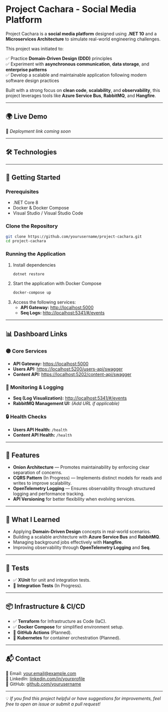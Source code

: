 # Project Cachara - Social Media Platform

Project Cachara is a **social media platform** designed using **.NET 10** and a **Microservices Architecture** to simulate real-world engineering challenges.

This project was initiated to:

✅ Practice **Domain-Driven Design (DDD)** principles  
✅ Experiment with **asynchronous communication**, **data storage**, and **enterprise patterns**  
✅ Develop a scalable and maintainable application following modern software design practices  

Built with a strong focus on **clean code**, **scalability**, and **observability**, this project leverages tools like **Azure Service Bus**, **RabbitMQ**, and **Hangfire**.

---

## 🌍 Live Demo

🔗 *Deployment link coming soon*

---

## 🛠️ Technologies

---

## 🚀 Getting Started

### Prerequisites

- .NET Core 8  
- Docker & Docker Compose  
- Visual Studio / Visual Studio Code  

### Clone the Repository

```bash
git clone https://github.com/yourusername/project-cachara.git
cd project-cachara
```

### Running the Application

1. Install dependencies
   ```bash
   dotnet restore
   ```
2. Start the application with Docker Compose
   ```bash
   docker-compose up
   ```
3. Access the following services:
    - **API Gateway:** [http://localhost:5000](http://localhost:5000)
    - **Seq Logs:** [http://localhost:5341/#/events](http://localhost:5341/#/events)

---

## 📊 Dashboard Links

### 🟣 Core Services

- **API Gateway:** [https://localhost:5000](https://localhost:5000)
- **Users API:** [https://localhost:5200/users-api/swagger](https://localhost:5200/users-api/swagger)
- **Content API:** [https://localhost:5202/content-api/swagger](https://localhost:5202/content-api/swagger)

### 🔎 Monitoring & Logging

- **Seq (Log Visualization):** [http://localhost:5341/#/events](http://localhost:5341/#/events)
- **RabbitMQ Management UI:** *(Add URL if applicable)*

### 🔒 Health Checks

- **Users API Health:** `/health`
- **Content API Health:** `/health`

---

## 🔹 Features

- **Onion Architecture** — Promotes maintainability by enforcing clear separation of concerns.
- **CQRS Pattern** (In Progress) — Implements distinct models for reads and writes to improve scalability.
- **OpenTelemetry Logging** — Ensures observability through structured logging and performance tracking.
- **API Versioning** for better flexibility when evolving services.

---

## 🎯 What I Learned

- Applying **Domain-Driven Design** concepts in real-world scenarios.
- Building a scalable architecture with **Azure Service Bus** and **RabbitMQ**.
- Managing background jobs effectively with **Hangfire**.
- Improving observability through **OpenTelemetry Logging** and **Seq**.

---

## 🧪 Tests

- ✅ **XUnit** for unit and integration tests.
- 🚧 **Integration Tests** (In Progress).

---

## 📦 Infrastructure & CI/CD

- ✅ **Terraform** for Infrastructure as Code (IaC).
- ✅ **Docker Compose** for simplified environment setup.
- 🚧 **GitHub Actions** (Planned).
- 🚧 **Kubernetes** for container orchestration (Planned).

---

## 📬 Contact

📧 Email: [your.email@example.com](mailto:your.email@example.com)  
💼 LinkedIn: [linkedin.com/in/yourprofile](https://linkedin.com/in/yourprofile)  
🐙 GitHub: [github.com/yourusername](https://github.com/yourusername)

---

💡 *If you find this project helpful or have suggestions for improvements, feel free to open an issue or submit a pull request!*
```

